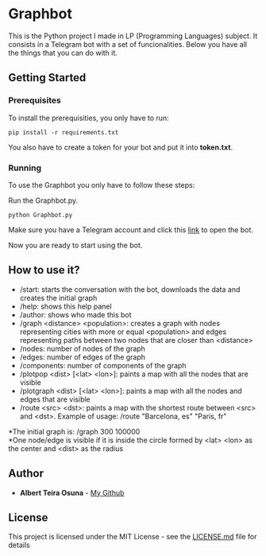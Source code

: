 # Graphbot

This is the Python project I made in LP (Programming Languages) subject. It consists in a Telegram bot with a set of funcionalities. Below you have all the things that you can do with it.

## Getting Started

### Prerequisites

To install the prerequisities, you only have to run:

```
pip install -r requirements.txt
```

You also have to create a token for your bot and put it into **token.txt**.

### Running

To use the Graphbot you only have to follow these steps:

Run the Graphbot.py.

```
python Graphbot.py
```

Make sure you have a Telegram account and click this [link](https://telegram.me/aleta001_bot) to open the bot.

Now you are ready to start using the bot.

## How to use it?

- /start: starts the conversation with the bot, downloads the data and creates the initial graph
- /help: shows this help panel
- /author: shows who made this bot
- /graph \<distance> \<population>: creates a graph with nodes representing cities with more or equal \<population> and edges representing paths between two nodes that are closer than \<distance>
- /nodes: number of nodes of the graph
- /edges: number of edges of the graph
- /components: number of components of the graph
- /plotpop \<dist> \[\<lat> \<lon>]: paints a map with all the nodes that are visible
- /plotgraph \<dist> \[\<lat> \<lon>]: paints a map with all the nodes and edges that are visible
- /route \<src> \<dst>: paints a map with the shortest route between \<src> and \<dst>. Example of usage: /route "Barcelona, es" "Paris, fr"

*The initial graph is: /graph 300 100000  
*One node/edge is visible if it is inside the circle formed by \<lat> \<lon> as the center and \<dist> as the radius

## Author

* **Albert Teira Osuna** - [My Github](https://github.com/alteos98)

## License

This project is licensed under the MIT License - see the [LICENSE.md](LICENSE.md) file for details
